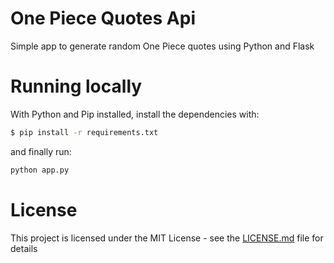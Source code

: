 One Piece Quotes Api
====================
Simple app to generate random One Piece quotes using Python and Flask

# Running locally
With Python and Pip installed, install the dependencies with:
```sh
$ pip install -r requirements.txt
```

and finally run:
```sh
python app.py

```

# License
This project is licensed under the MIT License - see the [LICENSE.md](LICENSE.md) file for details
